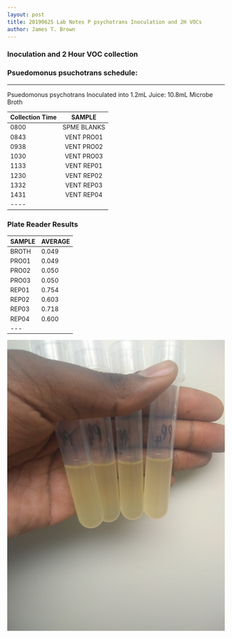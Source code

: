 ```yaml
---
layout: post
title: 20190625 Lab Notes P psychotrans Inoculation and 2H VOCs
author: James T. Brown
---
```


### **Inoculation and 2 Hour VOC collection** 
### Psuedomonus psuchotrans schedule:
---
Psuedomonus psychotrans Inoculated into 1.2mL Juice: 10.8mL Microbe Broth	

| Collection Time | SAMPLE |
|:--------|:-------:|
|0800	|SPME BLANKS| 
|0843	|VENT PRO01|
|0938	|VENT PRO02|
|1030	|VENT PRO03|
|1133   |VENT REP01|
|1230   |VENT REP02|
|1332   |VENT REP03|
|1431   |VENT REP04|
|----



### Plate Reader Results

| SAMPLE | AVERAGE |
|:------|:------|
|BROTH  |0.049|
|PRO01	|0.049|
|PRO02	|0.050|
|PRO03	|0.050|
|REP01	|0.754|
|REP02	|0.603|
|REP03	|0.718|
|REP04	|0.600|
|---


![figure1](/blog2/images/20190625_Ppsychotrans_culture.jpg)